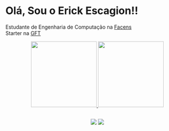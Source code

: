 <h1>Olá, Sou o Erick Escagion!!</h1>

<p>
    Estudante de Engenharia de Computação na <a href="https://facens.br">Facens</a>
        </br>
        Starter na <a href="https://www.gft.com/br/pt/"> GFT </a>
    </em>
</p>

<div align="center">
  <a href="https://github.com/erickescagion">
  <img height="180em" src="https://github-readme-stats.vercel.app/api/top-langs/?username=erickescagion&layout=compact&langs_count=7&theme=dracula"/>
  <img height="180em" src="https://github-readme-stats.vercel.app/api?username=erickescagion&show_icons=true&theme=dracula&include_all_commits=true&count_private=true"/>
</div>
    
  ##
 
<div align="center"> 
  <a href = "mailto:erickeescagion@gmail.com"><img src="https://img.shields.io/badge/-Gmail-%23333?style=for-the-badge&logo=gmail&logoColor=white" target="_blank"></a>
  <a href="https://www.linkedin.com/in/erickescagion/" target="_blank"><img src="https://img.shields.io/badge/-LinkedIn-%230077B5?style=for-the-badge&logo=linkedin&logoColor=white" target="_blank"></a> 
 
</div>

